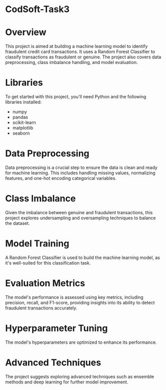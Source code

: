 # CodSoft-Task3

# Overview
This project is aimed at building a machine learning model to identify fraudulent credit card transactions. It uses a Random Forest Classifier to classify transactions as fraudulent or genuine. The project also covers data preprocessing, class imbalance handling, and model evaluation.

# Libraries 
To get started with this project, you'll need Python and the following libraries installed:
- numpy
- pandas
- scikit-learn
- matplotlib
- seaborn

# Data Preprocessing
Data preprocessing is a crucial step to ensure the data is clean and ready for machine learning. This includes handling missing values, normalizing features, and one-hot encoding categorical variables.

# Class Imbalance
Given the imbalance between genuine and fraudulent transactions, this project explores undersampling and oversampling techniques to balance the dataset.

# Model Training
A Random Forest Classifier is used to build the machine learning model, as it's well-suited for this classification task.

# Evaluation Metrics
The model's performance is assessed using key metrics, including precision, recall, and F1-score, providing insights into its ability to detect fraudulent transactions accurately.

# Hyperparameter Tuning
The model's hyperparameters are optimized to enhance its performance.

# Advanced Techniques
The project suggests exploring advanced techniques such as ensemble methods and deep learning for further model improvement.
